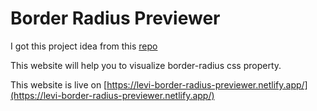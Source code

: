 # Border Radius Previewer

I got this project idea from this [repo](https://github.com/florinpop17/app-ideas)

This website will help you to visualize border-radius css property.

This website is live on [https://levi-border-radius-previewer.netlify.app/](https://levi-border-radius-previewer.netlify.app/)
